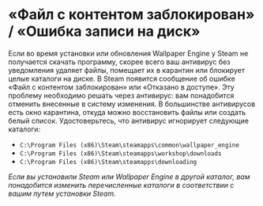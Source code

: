 # «Файл с контентом заблокирован» / «Ошибка записи на диск»

Если во время установки или обновления Wallpaper Engine у Steam не получается скачать программу, скорее всего ваш антивирус без уведомления удаляет файлы, помещает их в карантин или блокирует целые каталоги на диске. В Steam появится сообщение об ошибке «Файл с контентом заблокирован» или «Отказано в доступе». Эту проблему необходимо решать через антивирус: вам понадобится отменить внесенные в систему изменения. В большинстве антивирусов есть окно карантина, откуда можно восстановить файлы или создать белый список. Удостоверьтесь, что антивирус игнорирует следующие каталоги:

* `C:\Program Files (x86)\Steam\steamapps\common\wallpaper_engine`
* `C:\Program Files (x86)\Steam\steamapps\workshop\downloads`
* `C:\Program Files (x86)\Steam\steamapps\downloading`

*Если вы установили Steam или Wallpaper Engine в другой каталог, вам понадобится изменить перечисленные каталоги в соответствии с вашим путем установки Steam.*
